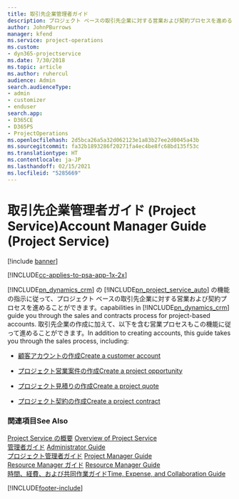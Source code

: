 ```yaml
---
title: 取引先企業管理者ガイド
description: プロジェクト ベースの取引先企業に対する営業および契約プロセスを進める Project Service の取引先企業管理者のガイド
author: JohnPBurrows
manager: kfend
ms.service: project-operations
ms.custom:
- dyn365-projectservice
ms.date: 7/30/2018
ms.topic: article
ms.author: ruhercul
audience: Admin
search.audienceType:
- admin
- customizer
- enduser
search.app:
- D365CE
- D365PS
- ProjectOperations
ms.openlocfilehash: 2d5bca26a5a32d062123e1a83b27ee2d0045a43b
ms.sourcegitcommit: fa32b1893286f20271fa4ec4be8fc68bd135f53c
ms.translationtype: HT
ms.contentlocale: ja-JP
ms.lasthandoff: 02/15/2021
ms.locfileid: "5285669"
---
```

# <a name="account-manager-guide-project-service"></a><span data-ttu-id="8ff1f-103">取引先企業管理者ガイド (Project Service)</span><span class="sxs-lookup"><span data-stu-id="8ff1f-103">Account Manager Guide (Project Service)</span></span>

[!include [banner](../includes/psa-now-project-operations.md)]

[!INCLUDE[cc-applies-to-psa-app-1x-2x](../includes/cc-applies-to-psa-app-1x-2x.md)]

[!INCLUDE[pn_dynamics_crm](../includes/pn-dynamics-crm.md)] <span data-ttu-id="8ff1f-104">の [!INCLUDE[pn_project_service_auto](../includes/pn-project-service-auto.md)] の機能の指示に従って、プロジェクト ベースの取引先企業に対する営業および契約プロセスを進めることができます。</span><span class="sxs-lookup"><span data-stu-id="8ff1f-104">capabilities in [!INCLUDE[pn_dynamics_crm](../includes/pn-dynamics-crm.md)] guide you through the sales and contracts process for project-based accounts.</span></span> <span data-ttu-id="8ff1f-105">取引先企業の作成に加えて、以下を含む営業プロセスもこの機能に従って進めることができます。</span><span class="sxs-lookup"><span data-stu-id="8ff1f-105">In addition to creating accounts, this guide takes you through the sales process, including:</span></span>  
  
-   [<span data-ttu-id="8ff1f-106">顧客アカウントの作成</span><span class="sxs-lookup"><span data-stu-id="8ff1f-106">Create a customer account</span></span>](../psa/create-customer-account.md)  
  
-   [<span data-ttu-id="8ff1f-107">プロジェクト営業案件の作成</span><span class="sxs-lookup"><span data-stu-id="8ff1f-107">Create a project opportunity</span></span>](../psa/create-project-opportunity.md)  
  
-   [<span data-ttu-id="8ff1f-108">プロジェクト見積りの作成</span><span class="sxs-lookup"><span data-stu-id="8ff1f-108">Create a project quote</span></span>](../psa/create-project-quote.md)  
  
-   [<span data-ttu-id="8ff1f-109">プロジェクト契約の作成</span><span class="sxs-lookup"><span data-stu-id="8ff1f-109">Create a project contract</span></span>](../psa/create-project-contract.md)  
  
  
### <a name="see-also"></a><span data-ttu-id="8ff1f-110">関連項目</span><span class="sxs-lookup"><span data-stu-id="8ff1f-110">See Also</span></span>  
 <span data-ttu-id="8ff1f-111">[Project Service の概要](../psa/overview.md) </span><span class="sxs-lookup"><span data-stu-id="8ff1f-111">[Overview of Project Service](../psa/overview.md) </span></span>  
 <span data-ttu-id="8ff1f-112">[管理者ガイド](../psa/admin-guide.md) </span><span class="sxs-lookup"><span data-stu-id="8ff1f-112">[Administrator Guide](../psa/admin-guide.md) </span></span>  
 <span data-ttu-id="8ff1f-113">[プロジェクト管理者ガイド](../psa/project-manager-guide.md) </span><span class="sxs-lookup"><span data-stu-id="8ff1f-113">[Project Manager Guide](../psa/project-manager-guide.md) </span></span>  
 <span data-ttu-id="8ff1f-114">[Resource Manager ガイド](../psa/resource-manager-guide.md) </span><span class="sxs-lookup"><span data-stu-id="8ff1f-114">[Resource Manager Guide](../psa/resource-manager-guide.md) </span></span>  
 [<span data-ttu-id="8ff1f-115">時間、経費、および共同作業ガイド</span><span class="sxs-lookup"><span data-stu-id="8ff1f-115">Time, Expense, and Collaboration Guide</span></span>](../psa/time-expense-collaboration-guide.md)


[!INCLUDE[footer-include](../includes/footer-banner.md)]